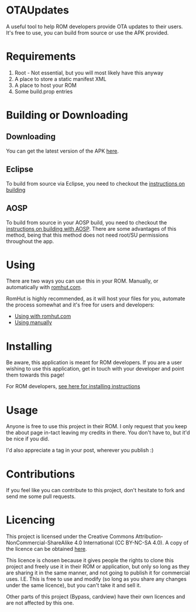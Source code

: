 # OTAUpdates


A useful tool to help ROM developers provide OTA updates to their users. It's free to use, you can build from source or use the APK provided.

# Requirements


1. Root - Not essential, but you will most likely have this anyway
2. A place to store a static manifest XML
3. A place to host your ROM
4. Some build.prop entries

# Building or Downloading
## Downloading

You can get the latest version of the APK [here](http://ultimarom.com/ota-updates/).

## Eclipse

To build from source via Eclipse, you need to checkout the [instructions on building](Building.md)

## AOSP

To build from source in your AOSP build, you need to checkout the [instructions on building with AOSP](AOSP_CM.md). There are some advantages of this method, being that this method does not need root/SU permissions throughout the app.

# Using

There are two ways you can use this in your ROM. Manually, or automatically with [romhut.com](https://www.romhut.com). 

RomHut is highly recommended, as it will host your files for you, automate the process somewhat and it's free for users and developers:
- [Using with romhut.com](RomHut.md)
- [Using manually](Manually.md)

# Installing

Be aware, this application is meant for ROM developers. If you are a user wishing to use this application, get in touch with your developer and point them towards this page!

For ROM developers, [see here for installing instructions](Installing.md)

# Usage

Anyone is free to use this project in their ROM. I only request that you keep the about page in-tact leaving my credits in there. You don't have to, but it'd be nice if you did.

I'd also appreciate a tag in your post, wherever you publish :)

# Contributions

If you feel like you can contribute to this project, don't hesitate to fork and send me some pull requests.

# Licencing

This project is licensed under the Creative Commons Attribution-NonCommercial-ShareAlike 4.0 International (CC BY-NC-SA 4.0). A copy of the licence can be obtained [here](http://creativecommons.org/licenses/by-nc-sa/4.0/legalcode).

This licence is chosen because it gives people the rights to clone this project and freely use it in their ROM or application, but only so long as they are sharing it in the same manner, and not going to publish it for commercial uses. I.E. This is free to use and modify (so long as you share any changes under the same licence), but you can't take it and sell it.

Other parts of this project (Bypass, cardview) have their own licences and are not affected by this one.

